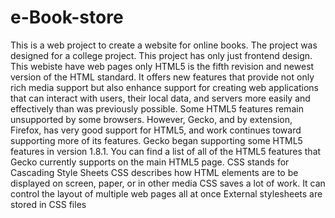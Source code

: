 # e-Book-store
This is a web project to create a website for online books.
The project was designed 
for a college project.
This project has only just 
frontend design.
This webiste have web pages only
HTML5 is the fifth revision and newest version of the HTML standard. 
It offers new features that provide not only rich media support but also enhance support for creating web applications that can interact with users, their local data, and servers more easily and effectively than was previously possible.
Some HTML5 features remain unsupported by some browsers. 
However, Gecko, and by extension, Firefox, has very good support for HTML5, and work continues toward supporting more of its features. 
Gecko began supporting some HTML5 features in version 1.8.1. 
You can find a list of all of the HTML5 features that Gecko currently supports on the main HTML5 page. 
CSS stands for Cascading Style Sheets
CSS describes how HTML elements are to be displayed on screen, paper, or in other media
CSS saves a lot of work. It can control the layout of multiple web pages all at once
External stylesheets are stored in CSS files

